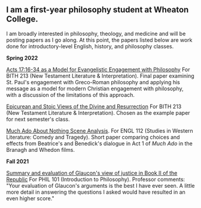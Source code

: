 ## I am a first-year philosophy student at Wheaton College.

I am broadly interested in philosophy, theology, and medicine and will be posting papers as I go along. At this point, the papers listed below are work done for introductory-level English, history, and philosophy classes. 

**Spring 2022**

[Acts 17:16-34 as a Model for Evangelistic Engagement with Philosophy](https://docs.google.com/document/d/1GneBbJqTSqWNREOuVp7exc2az54F5MPw0FyphPYAjY0/edit?usp=sharing) For BITH 213 (New Testament Literature & Interpretation). Final paper examining St. Paul's engagement with Greco-Roman philosophy and applying his message as a model for modern Christian engagement with philosophy, with a discussion of the limitations of this approach. 

[Epicurean and Stoic Views of the Divine and Resurrection](https://docs.google.com/document/d/1tm9HlAg-ohoZlI60SQ9O9E2qOinaZnuS5yxI8WCRbbA/edit?usp=sharing) For BITH 213 (New Testament Literature & Interpretation). Chosen as the example paper for next semester's class. 

[Much Ado About Nothing Scene Analysis](https://docs.google.com/document/d/1Q_aeP9QQ2jORBRAYw2Hy9phHHK-L7QUzoo64f72SjLg/edit?usp=sharing). For ENGL 112 (Studies in Western Literature: Comedy and Tragedy). Short paper comparing choices and effects from Beatrice's and Benedick's dialogue in Act 1 of _Much Ado_ in the Branagh and Whedon films.

**Fall 2021**

[Summary and evaluation of Glaucon's view of justice in Book II of the Republic](https://docs.google.com/document/d/1UGpV75qY1NKw7auDt25fCovtOkKyZzk-/edit?usp=sharing&ouid=102486413588053825109&rtpof=true&sd=true) For PHIL 101 (Introduction to Philosophy). Professor comments: "Your evaluation of Glaucon's arguments is the best I have ever seen. A little more detail in answering the questions I asked would have resulted in an even higher score."
